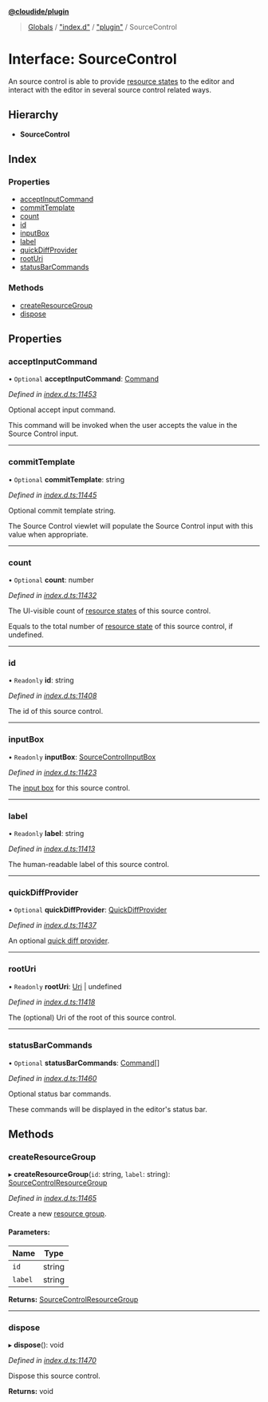 **[@cloudide/plugin](../README.md)**

> [Globals](../README.md) / ["index.d"](../modules/_index_d_.md) / ["plugin"](../modules/_index_d_._plugin_.md) / SourceControl

# Interface: SourceControl

An source control is able to provide [resource states](#SourceControlResourceState)
to the editor and interact with the editor in several source control related ways.

## Hierarchy

* **SourceControl**

## Index

### Properties

* [acceptInputCommand](_index_d_._plugin_.sourcecontrol.md#acceptinputcommand)
* [commitTemplate](_index_d_._plugin_.sourcecontrol.md#committemplate)
* [count](_index_d_._plugin_.sourcecontrol.md#count)
* [id](_index_d_._plugin_.sourcecontrol.md#id)
* [inputBox](_index_d_._plugin_.sourcecontrol.md#inputbox)
* [label](_index_d_._plugin_.sourcecontrol.md#label)
* [quickDiffProvider](_index_d_._plugin_.sourcecontrol.md#quickdiffprovider)
* [rootUri](_index_d_._plugin_.sourcecontrol.md#rooturi)
* [statusBarCommands](_index_d_._plugin_.sourcecontrol.md#statusbarcommands)

### Methods

* [createResourceGroup](_index_d_._plugin_.sourcecontrol.md#createresourcegroup)
* [dispose](_index_d_._plugin_.sourcecontrol.md#dispose)

## Properties

### acceptInputCommand

• `Optional` **acceptInputCommand**: [Command](_index_d_._plugin_.command.md)

*Defined in [index.d.ts:11453](https://github.com/shuyaqian/cloudide-plugin-api/blob/9d985be/index.d.ts#L11453)*

Optional accept input command.

This command will be invoked when the user accepts the value
in the Source Control input.

___

### commitTemplate

• `Optional` **commitTemplate**: string

*Defined in [index.d.ts:11445](https://github.com/shuyaqian/cloudide-plugin-api/blob/9d985be/index.d.ts#L11445)*

Optional commit template string.

The Source Control viewlet will populate the Source Control
input with this value when appropriate.

___

### count

• `Optional` **count**: number

*Defined in [index.d.ts:11432](https://github.com/shuyaqian/cloudide-plugin-api/blob/9d985be/index.d.ts#L11432)*

The UI-visible count of [resource states](#SourceControlResourceState) of
this source control.

Equals to the total number of [resource state](#SourceControlResourceState)
of this source control, if undefined.

___

### id

• `Readonly` **id**: string

*Defined in [index.d.ts:11408](https://github.com/shuyaqian/cloudide-plugin-api/blob/9d985be/index.d.ts#L11408)*

The id of this source control.

___

### inputBox

• `Readonly` **inputBox**: [SourceControlInputBox](_index_d_._plugin_.sourcecontrolinputbox.md)

*Defined in [index.d.ts:11423](https://github.com/shuyaqian/cloudide-plugin-api/blob/9d985be/index.d.ts#L11423)*

The [input box](#SourceControlInputBox) for this source control.

___

### label

• `Readonly` **label**: string

*Defined in [index.d.ts:11413](https://github.com/shuyaqian/cloudide-plugin-api/blob/9d985be/index.d.ts#L11413)*

The human-readable label of this source control.

___

### quickDiffProvider

• `Optional` **quickDiffProvider**: [QuickDiffProvider](_index_d_._plugin_.quickdiffprovider.md)

*Defined in [index.d.ts:11437](https://github.com/shuyaqian/cloudide-plugin-api/blob/9d985be/index.d.ts#L11437)*

An optional [quick diff provider](#QuickDiffProvider).

___

### rootUri

• `Readonly` **rootUri**: [Uri](../classes/_index_d_._plugin_.uri.md) \| undefined

*Defined in [index.d.ts:11418](https://github.com/shuyaqian/cloudide-plugin-api/blob/9d985be/index.d.ts#L11418)*

The (optional) Uri of the root of this source control.

___

### statusBarCommands

• `Optional` **statusBarCommands**: [Command](_index_d_._plugin_.command.md)[]

*Defined in [index.d.ts:11460](https://github.com/shuyaqian/cloudide-plugin-api/blob/9d985be/index.d.ts#L11460)*

Optional status bar commands.

These commands will be displayed in the editor's status bar.

## Methods

### createResourceGroup

▸ **createResourceGroup**(`id`: string, `label`: string): [SourceControlResourceGroup](_index_d_._plugin_.sourcecontrolresourcegroup.md)

*Defined in [index.d.ts:11465](https://github.com/shuyaqian/cloudide-plugin-api/blob/9d985be/index.d.ts#L11465)*

Create a new [resource group](#SourceControlResourceGroup).

#### Parameters:

Name | Type |
------ | ------ |
`id` | string |
`label` | string |

**Returns:** [SourceControlResourceGroup](_index_d_._plugin_.sourcecontrolresourcegroup.md)

___

### dispose

▸ **dispose**(): void

*Defined in [index.d.ts:11470](https://github.com/shuyaqian/cloudide-plugin-api/blob/9d985be/index.d.ts#L11470)*

Dispose this source control.

**Returns:** void

